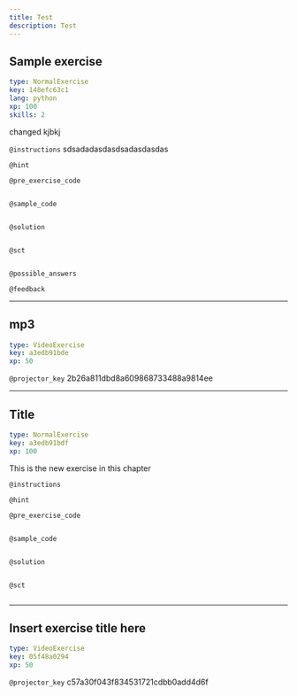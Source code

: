 ```yaml
---
title: Test
description: Test
---
```


## Sample exercise

```yaml
type: NormalExercise
key: 148efc63c1
lang: python
xp: 100
skills: 2
```

changed kjbkj

`@instructions`
sdsadadasdasdsadasdasdas

`@hint`


`@pre_exercise_code`
```{python}

```

`@sample_code`
```{python}

```

`@solution`
```{python}

```

`@sct`
```{python}

```

`@possible_answers`


`@feedback`


---

## mp3

```yaml
type: VideoExercise
key: a3edb91bde
xp: 50
```

`@projector_key`
2b26a811dbd8a609868733488a9814ee

---

## Title

```yaml
type: NormalExercise
key: a3edb91bdf
xp: 100
```

This is the new exercise in this chapter

`@instructions`


`@hint`


`@pre_exercise_code`
```{python}

```

`@sample_code`
```{python}

```

`@solution`
```{python}

```

`@sct`
```{python}

```

---

## Insert exercise title here

```yaml
type: VideoExercise
key: 05f48a0294
xp: 50
```

`@projector_key`
c57a30f043f834531721cdbb0add4d6f
